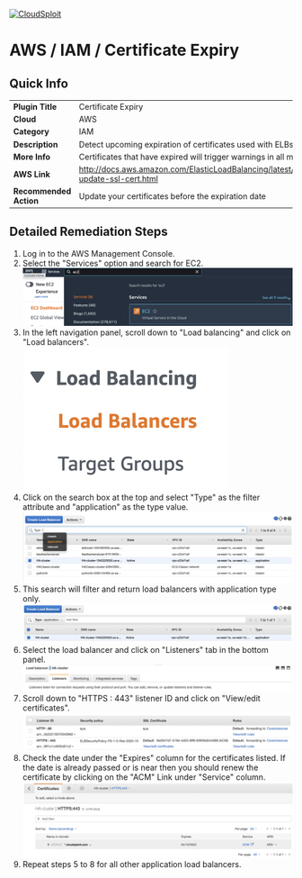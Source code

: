 [![CloudSploit](https://cloudsploit.com/img/logo-new-big-text-100.png "CloudSploit")](https://cloudsploit.com)

# AWS / IAM / Certificate Expiry

## Quick Info

| | |
|-|-|
| **Plugin Title** | Certificate Expiry |
| **Cloud** | AWS |
| **Category** | IAM |
| **Description** | Detect upcoming expiration of certificates used with ELBs |
| **More Info** | Certificates that have expired will trigger warnings in all major browsers |
| **AWS Link** | http://docs.aws.amazon.com/ElasticLoadBalancing/latest/DeveloperGuide/elb-update-ssl-cert.html |
| **Recommended Action** | Update your certificates before the expiration date |

## Detailed Remediation Steps
1. Log in to the AWS Management Console.
2. Select the "Services" option and search for EC2. </br> <img src="/resources/aws/iam/certificate-expiry/step2.png"/>
3. In the left navigation panel, scroll down to "Load balancing" and click on "Load balancers". </br> <img src="/resources/aws/iam/certificate-expiry/step3.png"/>
4. Click on the search box at the top and select "Type" as the filter attribute and "application" as the type value. </br> <img src="/resources/aws/iam/certificate-expiry/step4.png"/>
5. This search will filter and return load balancers with application type only.</br> <img src="/resources/aws/iam/certificate-expiry/step5.png"/>
6. Select the load balancer and click on "Listeners" tab in the bottom panel. </br> <img src="/resources/aws/iam/certificate-expiry/step6.png"/>
7. Scroll down to "HTTPS : 443" listener ID and click on "View/edit certificates". </br> <img src="/resources/aws/iam/certificate-expiry/step7.png"/>
8. Check the date under the "Expires" column for the certificates listed. If the date is already passed or is near then you should renew the certificate by clicking on the "ACM" Link under "Service" column.</br> <img src="/resources/aws/iam/certificate-expiry/step8.png"/>
9. Repeat steps 5 to 8 for all other application load balancers.
